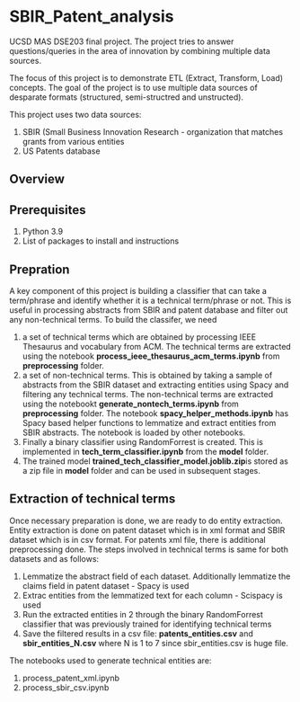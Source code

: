 # SBIR_Patent_analysis
UCSD MAS DSE203 final project. The project tries to answer questions/queries in the area of innovation by combining multiple data sources. 

The focus of this project is to demonstrate ETL (Extract, Transform, Load) concepts. The goal of the project is to use multiple data sources of desparate formats (structured, semi-structred and unstructed). 

This project uses two data sources:
1. SBIR (Small Business Innovation Research - organization that matches grants from various entities
2. US Patents database

## Overview

## Prerequisites
1. Python 3.9
2. List of packages to install and instructions <add below>

## Prepration
A key component of this project is building a classifier that can take a term/phrase and identify whether it is a technical term/phrase or not. This is useful in processing abstracts from SBIR and patent database and filter out any non-technical terms.
To build the classifer, we need 
1. a set of technical terms which are obtained by processing IEEE Thesaurus and vocabulary from ACM. The technical terms are extracted using the notebook <b>process_ieee_thesaurus_acm_terms.ipynb</b> from <b>preprocessing</b> folder.
2. a set of non-technical terms. This is obtained by taking a sample of abstracts from the SBIR dataset and extracting entities using Spacy and filtering any technical terms. The non-technical terms are extracted using the notebookt <b>generate_nontech_terms.ipynb</b> from <b>preprocessing</b> folder. The notebook <b>spacy_helper_methods.ipynb</b> has Spacy based helper functions to lemmatize and extract entities from SBIR abstracts. The notebook is loaded by other notebooks. 
3. Finally a binary classifier using RandomForrest is created. This is implemented in <b>tech_term_classifier.ipynb</b> from the <b>model</b> folder.
4. The trained model <b>trained_tech_classifier_model.joblib.zip</b>is stored as a zip file in <b>model</b> folder and can be used in subsequent stages. 

## Extraction of technical terms
Once necessary preparation is done, we are ready to do entity extraction. Entity extraction is done on patent dataset which is in xml format and SBIR dataset which is in csv format. For patents xml file, there is additional preprocessing done. The steps involved in technical terms is same for both datasets and as follows:
1. Lemmatize the abstract field of each dataset. Additionally lemmatize the claims field in patent dataset - Spacy is used
2. Extrac entities from the lemmatized text for each column - Scispacy is used
3. Run the extracted entities in 2 through the binary RandomForrest classifier that was previously trained for identifying technical terms
4. Save the filtered results in a csv file: <b>patents_entities.csv</b> and <b>sbir_entities_N.csv</b> where N is 1 to 7 since sbir_entities.csv is huge file.

The notebooks used to generate technical entities are:
1. process_patent_xml.ipynb
2. process_sbir_csv.ipynb
